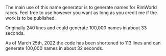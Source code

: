 The main use of this name generator is to generate names for RimWorld races. Feel free to use however you want as long as you credit me if the work is to be published.

Originally 240 lines and could generate 100,000 names in about 33 seconds.

As of March 25th, 2022 the code has been shortened to 113 lines and can generate 100,000 names in about 32 seconds.
